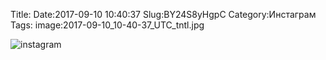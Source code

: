 Title:
Date:2017-09-10 10:40:37
Slug:BY24S8yHgpC
Category:Инстаграм
Tags:
image:2017-09-10_10-40-37_UTC_tntl.jpg

![instagram]({attach}images/2017-09-10_10-40-37_UTC.jpg)
